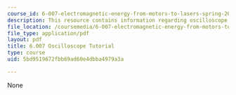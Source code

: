 ```yaml
---
course_id: 6-007-electromagnetic-energy-from-motors-to-lasers-spring-2011
description: This resource contains information regarding oscilloscope tutorial.
file_location: /coursemedia/6-007-electromagnetic-energy-from-motors-to-lasers-spring-2011/5bd9519672fbb69ad60e4dbba4979a3a_MIT6_007S11_lab1_scope.pdf
file_type: application/pdf
layout: pdf
title: 6.007 Oscilloscope Tutorial
type: course
uid: 5bd9519672fbb69ad60e4dbba4979a3a

---
```

None